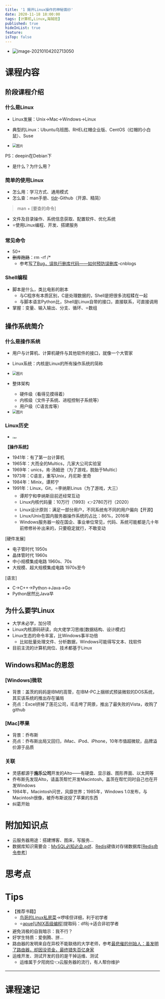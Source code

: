 ```yaml
---
title: '1 揭开Linux操作的神秘面纱'
date: 2020-11-18 18:00:00
tags: [计算机,Linux,海贼班]
published: true
hideInList: true
feature: 
isTop: false
---
```

*  ![image-20210104202713050](https://gitee.com/doubleL3/blog-imgs/raw/master/img/1609763235721-image-20210104202713050.png)

# 课程内容

## 阶段课程介绍

### 什么是Linux

* Linux发展：Unix→Mac→Windows→Linux
* 典型的Linux：Ubuntu乌班图、RHEL红帽企业版、CentOS（红帽的小白鼠）、Suse

*  <img src="https://i.loli.net/2020/12/09/slHDde3L1yk58iP.png" alt="图片" style="zoom: 80%;" />

PS：deepin在Debian下

* 是什么？为什么用？
### 简单的使用Linux

* 怎么用：学习方式、通用模式
* 怎么查：man手册、[tldr](https://github.com/tldr-pages/tldr)-Github（开源、精简）
>man + [要查的命令]
* 文件及目录操作、系统信息获取、配置软件、优化系统
* ⭐使用Linux编程、开发、搭建服务
### 常见命令

* 50+
* ~~删库跑路~~：rm -rf /*
    * 参考[写了Bug，误执行删库代码——如何预防误删库](https://www.cnblogs.com/xiaolincoding/p/12809812.html)-cnblogs
### Shell编程

* 脚本是什么，类比电影的剧本
    * 与C程序有本质区别，C是处理数据的，Shell是把很多流程糅在一起
    * 与脚本语言Python比，Shell是Linux自带的接口，直接联系，可直接调用
* 掌握：变量、输入输出、分支、循环、⭐数组
## 操作系统简介

### 什么是操作系统

* 用户与计算机、计算机硬件与其他软件的接口，就像一个大管家
* Linux系统：内核是Linux的所有操作系统的简称

*  <img src="https://i.loli.net/2020/12/09/5zgjF83WLsflNHD.png" alt="图片" style="zoom:80%;" />

* 整体架构
    * 硬件级（看得见摸得着）
    * 内核级（文件子系统、进程控制子系统等）
    * 用户级（C语言库等）

*  <img src="https://i.loli.net/2020/12/09/IEheNx1p2LZzwYo.png" alt="图片" style="zoom: 80%;" />

### Linux历史

*  <img src="https://i.loli.net/2020/12/09/YZjeQzGDJfS7xRC.png" alt="图片" style="zoom: 33%;" />


**【操作系统】**

* 1941年：有了第一台计算机
* 1965年：大而全的Multics，几家大公司实验室
* 1969年：unics，肯·汤姆逊（为了游戏，脱胎于Multic）
* 1973年：C语言，重写Unix，丹尼斯·里奇
* 1984年：Minix，谭邦宁
* 1991年：Linux，Git，⭐李纳斯Linus（为了游戏，大三）
    * 谭邦宁和李纳斯目前还经常互动
    * Linux内核代码量：10万行（1993）👉2780万行（2020）
    * Linux设计原则：满足一部分用户，不同系统有不同的用户偏向【开源】
    * Linux/Unix在国内服务器操作系统的占比：86%，2016年
    * Windows服务器一般在国企、事业单位常见，代码、系统可能都是几十年前修修补补出来的，只要稳定就行，不敢变动

[硬件发展]

* 电子管时代 1950s
* 晶体管时代 1960s
* 中小规模集成电路 1960s、70s
* 大规模、超大规模集成电路 1970s至今

[语言]

* C→C++→Python→Java→Go
* Python居然比Java早
## 为什么要学Linux

* 大学未必学，加分项
* Linux内核源码研读，向大佬学习思维[数据结构、设计模式]
* Linux生态的命令丰富，比Windows事半功倍
    * 比如批量处理文件、分析数据，Windows可能得写文本、找软件
* 目前主流的计算机岗位、技术都基于Linux
## Windows和Mac的恩怨

### [Windows]微软

* 背景：盖茨的妈妈是IBM的高管，在IBM-PC上捆绑式预装微软的DOS系统，其实该系统的推出存在骗局
* 亮点：Excel挤掉了莲花公司，IE击垮了网景，推出了最失败的Vista，收购了github
### [Mac]苹果

* 背景：乔布斯
* 亮点：乔布斯出局又回归，iMac、iPod、iPhone，10年市值超微软，品牌溢价源于品质
### 关联

* 灵感都源于**施乐公司**开发的Alto——有硬盘、显示器、图形界面、以太网等
* 乔布斯先发现Alto，请盖茨帮忙开发Macintosh，盖茨在帮忙同时自己也在开发Windows
* 1984年，Macintosh问世，风靡世界；1985年，Windows 1.0发布，与Macintosh很像，被乔布斯说投了苹果的东西
* 纠葛开始
# 附加知识点

* 云服务器用途：搭建博客、图床，写服务...
* 数据库知识需要会：[MySQL必知必会.pdf](https://github.com/ShawnLeee/the-book/raw/master/MySQL%E5%BF%85%E7%9F%A5%E5%BF%85%E4%BC%9A%EF%BC%88%E6%96%87%E5%AD%97%E7%89%88%EF%BC%89.pdf)、[Redis](https://www.wikiwand.com/zh-hans/Redis)键值对存储数据库[[Redis命令参考](http://redisdoc.com/#redis)]
# 思考点

# Tips

* 【推荐书籍】
    * [鸟哥的Linux私房菜](http://linux.vbird.org/linux_basic/)→啰嗦但详细，利于初学者
    * ⭐[apue[UNIX高级编程]](https://pan.baidu.com/s/1BiblranuWMnKM7TIbe6wgQ)提取码：df8j→适合非初学者
* 避免消极的自我暗示：我不行？
* 好学生特质：爱倒腾、拼...
* 路由器的发明来自在异校不能联络的大学老师，参考[最悲催的创始人：虽发明了路由器，却因没资金，最终错失百亿身家](https://kuaibao.qq.com/s/20180915A1M66T00?refer=spider)
* 运维开发、测试开发的目的是干掉运维、测试
    * 运维属于夕阳岗位👈云服务器的流行，有人帮你维护

---


# 课程速记

